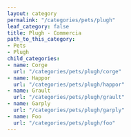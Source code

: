 ```yaml
---
layout: category
permalink: "/categories/pets/plugh"
leaf_category: false
title: Plugh - Commercia
path_to_this_category:
- Pets
- Plugh
child_categories:
- name: Corge
  url: "/categories/pets/plugh/corge"
- name: Happor
  url: "/categories/pets/plugh/happor"
- name: Grault
  url: "/categories/pets/plugh/grault"
- name: Garply
  url: "/categories/pets/plugh/garply"
- name: Foo
  url: "/categories/pets/plugh/foo"
---
```

